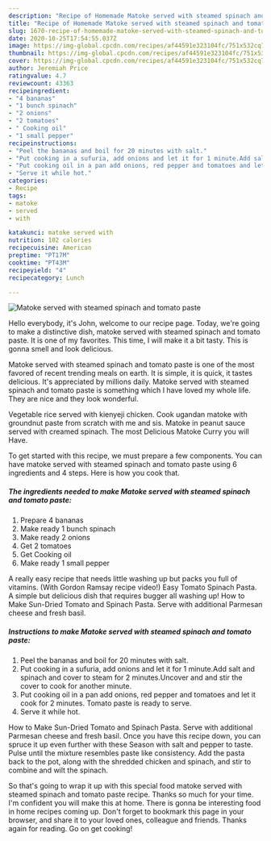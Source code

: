 ```yaml
---
description: "Recipe of Homemade Matoke served with steamed spinach and tomato paste"
title: "Recipe of Homemade Matoke served with steamed spinach and tomato paste"
slug: 1670-recipe-of-homemade-matoke-served-with-steamed-spinach-and-tomato-paste
date: 2020-10-25T17:54:55.037Z
image: https://img-global.cpcdn.com/recipes/af44591e323104fc/751x532cq70/matoke-served-with-steamed-spinach-and-tomato-paste-recipe-main-photo.jpg
thumbnail: https://img-global.cpcdn.com/recipes/af44591e323104fc/751x532cq70/matoke-served-with-steamed-spinach-and-tomato-paste-recipe-main-photo.jpg
cover: https://img-global.cpcdn.com/recipes/af44591e323104fc/751x532cq70/matoke-served-with-steamed-spinach-and-tomato-paste-recipe-main-photo.jpg
author: Jeremiah Price
ratingvalue: 4.7
reviewcount: 43363
recipeingredient:
- "4 bananas"
- "1 bunch spinach"
- "2 onions"
- "2 tomatoes"
- " Cooking oil"
- "1 small pepper"
recipeinstructions:
- "Peel the bananas and boil for 20 minutes with salt."
- "Put cooking in a sufuria, add onions and let it for 1 minute.Add salt and spinach and cover to steam for 2 minutes.Uncover and and stir the cover to cook for another minute."
- "Put cooking oil in a pan add onions, red pepper and tomatoes and let it cook for 2 minutes. Tomato paste is ready to serve."
- "Serve it while hot."
categories:
- Recipe
tags:
- matoke
- served
- with

katakunci: matoke served with 
nutrition: 102 calories
recipecuisine: American
preptime: "PT17M"
cooktime: "PT43M"
recipeyield: "4"
recipecategory: Lunch

---
```



![Matoke served with steamed spinach and tomato paste](https://img-global.cpcdn.com/recipes/af44591e323104fc/751x532cq70/matoke-served-with-steamed-spinach-and-tomato-paste-recipe-main-photo.jpg)

Hello everybody, it's John, welcome to our recipe page. Today, we're going to make a distinctive dish, matoke served with steamed spinach and tomato paste. It is one of my favorites. This time, I will make it a bit tasty. This is gonna smell and look delicious.

Matoke served with steamed spinach and tomato paste is one of the most favored of recent trending meals on earth. It is simple, it is quick, it tastes delicious. It's appreciated by millions daily. Matoke served with steamed spinach and tomato paste is something which I have loved my whole life. They are nice and they look wonderful.

Vegetable rice served with kienyeji chicken. Cook ugandan matoke with groundnut paste from scratch with me and sis. Matoke in peanut sauce served with creamed spinach. The most Delicious Matoke Curry you will Have.


To get started with this recipe, we must prepare a few components. You can have matoke served with steamed spinach and tomato paste using 6 ingredients and 4 steps. Here is how you cook that.

<!--inarticleads1-->

##### The ingredients needed to make Matoke served with steamed spinach and tomato paste:

1. Prepare 4 bananas
1. Make ready 1 bunch spinach
1. Make ready 2 onions
1. Get 2 tomatoes
1. Get  Cooking oil
1. Make ready 1 small pepper


A really easy recipe that needs little washing up but packs you full of vitamins. (With Gordon Ramsay recipe video!) Easy Tomato Spinach Pasta. A simple but delicious dish that requires bugger all washing up! How to Make Sun-Dried Tomato and Spinach Pasta. Serve with additional Parmesan cheese and fresh basil. 

<!--inarticleads2-->

##### Instructions to make Matoke served with steamed spinach and tomato paste:

1. Peel the bananas and boil for 20 minutes with salt.
1. Put cooking in a sufuria, add onions and let it for 1 minute.Add salt and spinach and cover to steam for 2 minutes.Uncover and and stir the cover to cook for another minute.
1. Put cooking oil in a pan add onions, red pepper and tomatoes and let it cook for 2 minutes. Tomato paste is ready to serve.
1. Serve it while hot.


How to Make Sun-Dried Tomato and Spinach Pasta. Serve with additional Parmesan cheese and fresh basil. Once you have this recipe down, you can spruce it up even further with these Season with salt and pepper to taste. Pulse until the mixture resembles paste like consistency. Add the pasta back to the pot, along with the shredded chicken and spinach, and stir to combine and wilt the spinach. 

So that's going to wrap it up with this special food matoke served with steamed spinach and tomato paste recipe. Thanks so much for your time. I'm confident you will make this at home. There is gonna be interesting food in home recipes coming up. Don't forget to bookmark this page in your browser, and share it to your loved ones, colleague and friends. Thanks again for reading. Go on get cooking!
